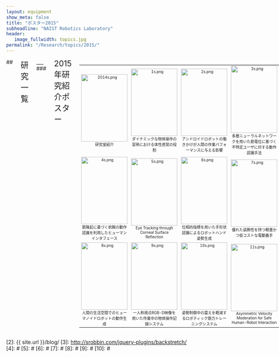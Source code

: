 ```yaml
---
layout: equipment
show_meta: false
title: "ポスター2015"
subheadline: "NAIST Robotics Laboratory"
header:
   image_fullwidth: topics.jpg
permalink: "/Research/topics/2015/"
---
```


<div class="row">
<div class="medium-4 medium-push-8 columns" markdown="1">

</div><!-- /.medium-4.columns -->

<div class="medium-8 medium-pull-4 columns" markdown="1">
## <span style="font-size: 150%">研究一覧</span>
___
### <span style="font-size: 150%">2015年研究紹介ポスター</span>
<div class="ie5"><table class="style_table" cellspacing="1" border="0"><tbody><tr><td class="style_td" style="text-align:center; font-size:10px; width:200px;"><a href="{{ site.url }}{{ site.baseurl }}/images/2015/2014.png" rel="nofollow"><img src="{{ site.url }}{{ site.baseurl }}/images/2015/2014s.png" alt="2014s.png" title="2014s.png" width="124" height="180" /></a><br class="spacer" />研究室紹介</td><td class="style_td" style="text-align:center; font-size:10px; width:200px;"><a href="{{ site.url }}{{ site.baseurl }}/images/2015/1.png" rel="nofollow"><img src="{{ site.url }}{{ site.baseurl }}/images/2015/1s.png" alt="1s.png" title="1s.png" width="124" height="180" /></a><br class="spacer" />ダイナミックな物体操作の習熟における体性感覚の役割</td><td class="style_td" style="text-align:center; font-size:10px; width:200px;"><a href="{{ site.url }}{{ site.baseurl }}/images/2015/2.png" rel="nofollow"><img src="{{ site.url }}{{ site.baseurl }}/images/2015/2s.png" alt="2s.png" title="2s.png" width="124" height="180" /></a><br class="spacer" />アンドロイドロボットの働きかけが人間の作業パフォーマンスに与える影響</td><td class="style_td" style="text-align:center; font-size:10px; width:200px;"><a href="{{ site.url }}{{ site.baseurl }}/images/2015/3.png" rel="nofollow"><img src="{{ site.url }}{{ site.baseurl }}/images/2015/3s.png" alt="3s.png" title="3s.png" width="124" height="180" /></a><br class="spacer" />多層ニューラルネットワークを用いた筋電位に基づく不特定ユーザに対する動作認識手法</td></tr><tr><td class="style_td" style="text-align:center; font-size:10px; width:200px;"><a href="{{ site.url }}{{ site.baseurl }}/images/2015/4.png" rel="nofollow"><img src="{{ site.url }}{{ site.baseurl }}/images/2015/4s.png" alt="4s.png" title="4s.png" width="124" height="180" /></a><br class="spacer" />筋隆起に基づく前腕の動作認識を利用したヒューマンインタフェース</td><td class="style_td" style="text-align:center; font-size:10px; width:200px;"><a href="{{ site.url }}{{ site.baseurl }}/images/2015/5.png" rel="nofollow"><img src="{{ site.url }}{{ site.baseurl }}/images/2015/5s.png" alt="5s.png" title="5s.png" width="124" height="180" /></a><br class="spacer" />Eye Tracking through Corneal Surface Reflection</td><td class="style_td" style="text-align:center; font-size:10px; width:200px;"><a href="{{ site.url }}{{ site.baseurl }}/images/2015/6.png" rel="nofollow"><img src="{{ site.url }}{{ site.baseurl }}/images/2015/6s.png" alt="6s.png" title="6s.png" width="124" height="180" /></a><br class="spacer" />位相的指標を用いた手形状認識によるロボットハンド姿勢生成</td><td class="style_td" style="text-align:center; font-size:10px; width:200px;"><a href="{{ site.url }}{{ site.baseurl }}/images/2015/7.png" rel="nofollow"><img src="{{ site.url }}{{ site.baseurl }}/images/2015/7s.png" alt="7s.png" title="7s.png" width="124" height="180" /></a><br class="spacer" />優れた装飾性を持つ軽量かつ低コストな電動義手</td></tr><tr><td class="style_td" style="text-align:center; font-size:10px; width:200px;"><a href="{{ site.url }}{{ site.baseurl }}/images/2015/8.png" rel="nofollow"><img src="{{ site.url }}{{ site.baseurl }}/images/2015/8s.png" alt="8s.png" title="8s.png" width="124" height="180" /></a><br class="spacer" />人間の生活空間でのヒューマノイドロボットの動作生成</td><td class="style_td" style="text-align:center; font-size:10px; width:200px;"><a href="{{ site.url }}{{ site.baseurl }}/images/2015/9.png" rel="nofollow"><img src="{{ site.url }}{{ site.baseurl }}/images/2015/9s.png" alt="9s.png" title="9s.png" width="124" height="180" /></a><br class="spacer" />一人称視点RGB-D映像を用いた作業中の物体操作記録システム</td><td class="style_td" style="text-align:center; font-size:10px; width:200px;"><a href="{{ site.url }}{{ site.baseurl }}/images/2015/10.png" rel="nofollow"><img src="{{ site.url }}{{ site.baseurl }}/images/2015/10s.png" alt="10s.png" title="10s.png" width="124" height="180" /></a><br class="spacer" />姿勢制御中の震えを軽減するロボティック筋力トレーニングシステム</td><td class="style_td" style="text-align:center; font-size:10px; width:200px;"><a href="{{ site.url }}{{ site.baseurl }}/images/2015/11.png" rel="nofollow"><img src="{{ site.url }}{{ site.baseurl }}/images/2015/11s.png" alt="11s.png" title="11s.png" width="124" height="180" /></a><br class="spacer" />Asymmetric Velocity Moderation for Safe Human-Robot Interaction</td></tr></tbody></table></div>  
</div>

</div><!-- /.row -->


 [1]: http://kramdown.gettalong.org/converter/html.html#toc
 [2]: {{ site.url }}/blog/
 [3]: http://srobbin.com/jquery-plugins/backstretch/
 [4]: #
 [5]: #
 [6]: #
 [7]: #
 [8]: #
 [9]: #
 [10]: #
